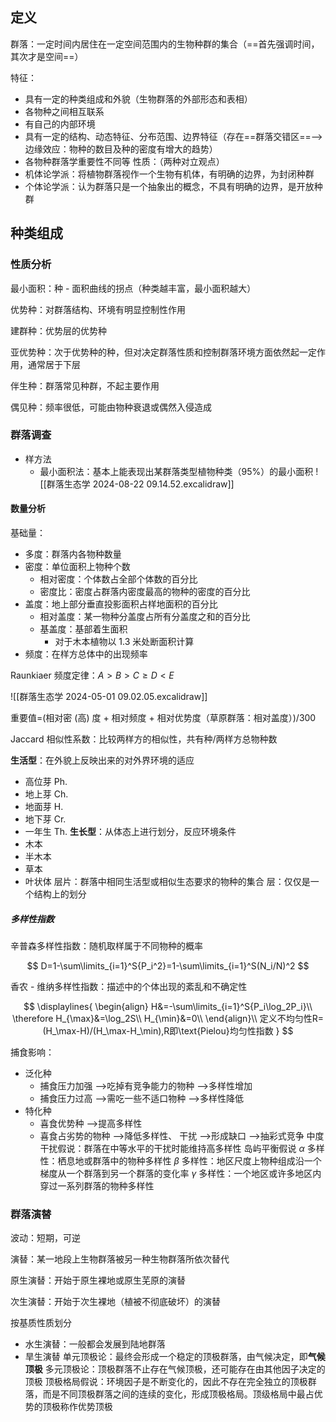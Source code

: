 ## 定义

群落：一定时间内居住在一定空间范围内的生物种群的集合（==首先强调时间，其次才是空间==）

特征：

- 具有一定的种类组成和外貌（生物群落的外部形态和表相）
- 各物种之间相互联系
- 有自己的内部环境
- 具有一定的结构、动态特征、分布范围、边界特征（存在==群落交错区==-->边缘效应：物种的数目及种的密度有增大的趋势）
- 各物种群落学重要性不同等
性质：（两种对立观点）
- 机体论学派：将植物群落视作一个生物有机体，有明确的边界，为封闭种群
- 个体论学派：认为群落只是一个抽象出的概念，不具有明确的边界，是开放种群
## 种类组成
### 性质分析

最小面积：种 - 面积曲线的拐点（种类越丰富，最小面积越大）

优势种：对群落结构、环境有明显控制性作用

建群种：优势层的优势种

亚优势种：次于优势种的种，但对决定群落性质和控制群落环境方面依然起一定作用，通常居于下层

伴生种：群落常见种群，不起主要作用

偶见种：频率很低，可能由物种衰退或偶然入侵造成

### 群落调查
- 样方法
	- 最小面积法：基本上能表现出某群落类型植物种类（95%）的最小面积 ![[群落生态学 2024-08-22 09.14.52.excalidraw]]
#### 数量分析

基础量：

- 多度：群落内各物种数量
- 密度：单位面积上物种个数
	- 相对密度：个体数占全部个体数的百分比
	- 密度比：密度占群落内密度最高的物种的密度的百分比
- 盖度：地上部分垂直投影面积占样地面积的百分比
	- 相对盖度：某一物种分盖度占所有分盖度之和的百分比
	- 基盖度：基部着生面积
		- 对于木本植物以 1.3 米处断面积计算
- 频度：在样方总体中的出现频率

Raunkiaer 频度定律：$A>B>C\geq D<E$

![[群落生态学 2024-05-01 09.02.05.excalidraw]]

重要值=(相对密 (高) 度 + 相对频度 + 相对优势度（草原群落：相对盖度）)/300

Jaccard 相似性系数：比较两样方的相似性，共有种/两样方总物种数

**生活型**：在外貌上反映出来的对外界环境的适应

- 高位芽 Ph.
- 地上芽 Ch.
- 地面芽 H.
- 地下芽 Cr.
- 一年生 Th.
**生长型**：从体态上进行划分，反应环境条件
- 木本
- 半木本
- 草本
- 叶状体
层片：群落中相同生活型或相似生态要求的物种的集合
层：仅仅是一个结构上的划分
##### 多样性指数

辛普森多样性指数：随机取样属于不同物种的概率

$$
D=1-\sum\limits_{i=1}^S{P_i^2}=1-\sum\limits_{i=1}^S(N_i/N)^2
$$

香农 - 维纳多样性指数：描述中的个体出现的紊乱和不确定性

$$
\displaylines{
\begin{align}
H&=-\sum\limits_{i=1}^S{P_i\log_2P_i}\\
\therefore
H_{\max}&=\log_2S\\
H_{\min}&=0\\
\end{align}\\
定义不均匀性R=(H_\max-H)/(H_\max-H_\min),R即\text{Pielou}均匀性指数
}
$$

捕食影响：

- 泛化种
	- 捕食压力加强 -->吃掉有竞争能力的物种 -->多样性增加
	- 捕食压力过高 -->需吃一些不适口物种 -->多样性降低
- 特化种
	- 喜食优势种 -->提高多样性
	- 喜食占劣势的物种 -->降低多样性、
干扰 -->形成缺口 -->抽彩式竞争
中度干扰假说：群落在中等水平的干扰时能维持高多样性
岛屿平衡假说
	$\alpha$ 多样性：栖息地或群落中的物种多样性
	$\beta$ 多样性：地区尺度上物种组成沿一个梯度从一个群落到另一个群落的变化率
	$\gamma$ 多样性：一个地区或许多地区内穿过一系列群落的物种多样性
### 群落演替

波动：短期，可逆

演替：某一地段上生物群落被另一种生物群落所依次替代

原生演替：开始于原生裸地或原生芜原的演替

次生演替：开始于次生裸地（植被不彻底破坏）的演替

按基质性质划分

- 水生演替：一般都会发展到陆地群落
- 旱生演替
单元顶极论：最终会形成一个稳定的顶极群落，由气候决定，即**气候顶极**
多元顶极论：顶极群落不止存在气候顶极，还可能存在由其他因子决定的顶极
顶极格局假说：环境因子是不断变化的，因此不存在完全独立的顶极群落，而是不同顶极群落之间的连续的变化，形成顶极格局。顶级格局中最占优势的顶极称作优势顶极